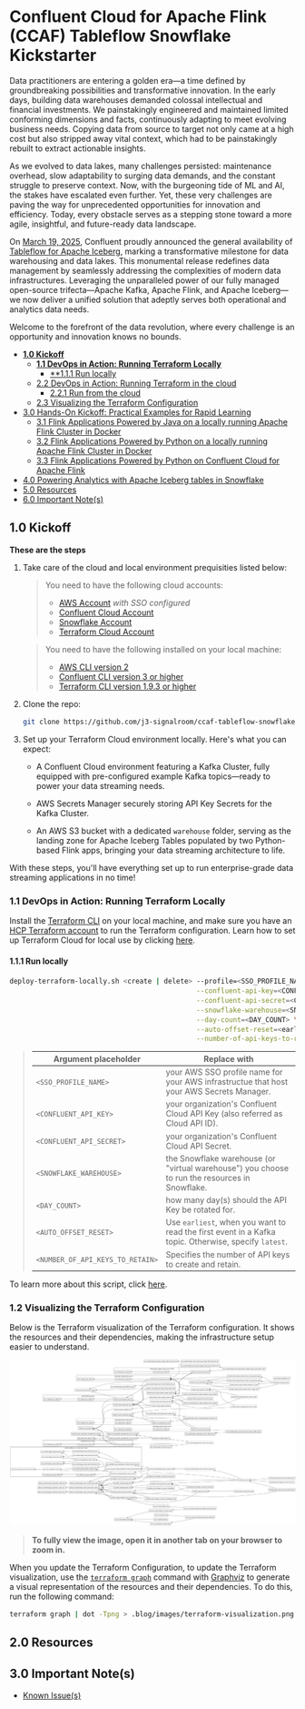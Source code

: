 # Confluent Cloud for Apache Flink (CCAF) Tableflow Snowflake Kickstarter

Data practitioners are entering a golden era—a time defined by groundbreaking possibilities and transformative innovation. In the early days, building data warehouses demanded colossal intellectual and financial investments. We painstakingly engineered and maintained limited conforming dimensions and facts, continuously adapting to meet evolving business needs. Copying data from source to target not only came at a high cost but also stripped away vital context, which had to be painstakingly rebuilt to extract actionable insights.

As we evolved to data lakes, many challenges persisted: maintenance overhead, slow adaptability to surging data demands, and the constant struggle to preserve context. Now, with the burgeoning tide of ML and AI, the stakes have escalated even further. Yet, these very challenges are paving the way for unprecedented opportunities for innovation and efficiency. Today, every obstacle serves as a stepping stone toward a more agile, insightful, and future-ready data landscape.

On [March 19, 2025](https://docs.confluent.io/cloud/current/release-notes/index.html#march-19-2025), Confluent proudly announced the general availability of [Tableflow for Apache Iceberg](https://docs.confluent.io/cloud/current/topics/tableflow/overview.html#cloud-tableflow), marking a transformative milestone for data warehousing and data lakes. This monumental release redefines data management by seamlessly addressing the complexities of modern data infrastructures. Leveraging the unparalleled power of our fully managed open-source trifecta—Apache Kafka, Apache Flink, and Apache Iceberg—we now deliver a unified solution that adeptly serves both operational and analytics data needs.

Welcome to the forefront of the data revolution, where every challenge is an opportunity and innovation knows no bounds.

<!-- toc -->
+ [**1.0 Kickoff**](#10-kickoff)
    - [**1.1 DevOps in Action: Running Terraform Locally**](#11-devops-in-action-running-terraform-locally)
        + [**1.1.1 Run locally](#111-run-locally)
    - [2.2 DevOps in Action: Running Terraform in the cloud](#22-devops-in-action-running-terraform-in-the-cloud)
        + [2.2.1 Run from the cloud](#221-run-from-the-cloud)
    - [2.3 Visualizing the Terraform Configuration](#23-visualizing-the-terraform-configuration)
+ [3.0 Hands-On Kickoff: Practical Examples for Rapid Learning](#30-hands-on-kickoff-practical-examples-for-rapid-learning)
    - [3.1 Flink Applications Powered by Java on a locally running Apache Flink Cluster in Docker](#31-flink-applications-powered-by-java-on-a-locally-running-apache-flink-cluster-in-docker)
    - [3.2 Flink Applications Powered by Python on a locally running Apache Flink Cluster in Docker](#32-flink-applications-powered-by-python-on-a-locally-running-apache-flink-cluster-in-docker)
    - [3.3 Flink Applications Powered by Python on Confluent Cloud for Apache Flink](#33-flink-applications-powered-by-python-on-confluent-cloud-for-apache-flink)
+ [4.0 Powering Analytics with Apache Iceberg tables in Snowflake](#40-powering-analytics-with-apache-iceberg-tables-in-snowflake)
+ [5.0 Resources](#50-resources)
+ [6.0 Important Note(s)](#60-important-notes)
<!-- tocstop -->

## 1.0 Kickoff

**These are the steps**

1. Take care of the cloud and local environment prequisities listed below:
    > You need to have the following cloud accounts:
    > - [AWS Account](https://signin.aws.amazon.com/) *with SSO configured*
    > - [Confluent Cloud Account](https://confluent.cloud/)
    > - [Snowflake Account](https://app.snowflake.com/)
    > - [Terraform Cloud Account](https://app.terraform.io/)

    > You need to have the following installed on your local machine:
    > - [AWS CLI version 2](https://docs.aws.amazon.com/cli/latest/userguide/getting-started-install.html)
    > - [Confluent CLI version 3 or higher](https://docs.confluent.io/confluent-cli/4.0/overview.html)
    > - [Terraform CLI version 1.9.3 or higher](https://developer.hashicorp.com/terraform/install)

2. Clone the repo:
    ```bash
    git clone https://github.com/j3-signalroom/ccaf-tableflow-snowflake-kickstarter.git
    ```

3. Set up your Terraform Cloud environment locally. Here's what you can expect:

    - A Confluent Cloud environment featuring a Kafka Cluster, fully equipped with pre-configured example Kafka topics—ready to power your data streaming needs.

    - AWS Secrets Manager securely storing API Key Secrets for the Kafka Cluster.

    - An AWS S3 bucket with a dedicated `warehouse` folder, serving as the landing zone for Apache Iceberg Tables populated by two Python-based Flink apps, bringing your data streaming architecture to life.

With these steps, you'll have everything set up to run enterprise-grade data streaming applications in no time!

### 1.1 DevOps in Action: Running Terraform Locally
Install the [Terraform CLI](https://developer.hashicorp.com/terraform/tutorials/aws-get-started/install-cli) on your local machine, and make sure you have an [HCP Terraform account](https://app.terraform.io/session) to run the Terraform configuration.  Learn how to set up Terraform Cloud for local use by clicking [here](.blog/setup-terraform-cloud.md).

#### 1.1.1 Run locally
```bash
deploy-terraform-locally.sh <create | delete> --profile=<SSO_PROFILE_NAME> \
                                              --confluent-api-key=<CONFLUENT_API_KEY> \
                                              --confluent-api-secret=<CONFLUENT_API_SECRET> \
                                              --snowflake-warehouse=<SNOWFLAKE_WAREHOUSE> \
                                              --day-count=<DAY_COUNT> \
                                              --auto-offset-reset=<earliest | latest> \
                                              --number-of-api-keys-to-retain=<NUMBER_OF_API_KEYS_TO_RETAIN>
```
> Argument placeholder|Replace with
> -|-
> `<SSO_PROFILE_NAME>`|your AWS SSO profile name for your AWS infrastructue that host your AWS Secrets Manager.
> `<CONFLUENT_API_KEY>`|your organization's Confluent Cloud API Key (also referred as Cloud API ID).
> `<CONFLUENT_API_SECRET>`|your organization's Confluent Cloud API Secret.
> `<SNOWFLAKE_WAREHOUSE>`|the Snowflake warehouse (or "virtual warehouse") you choose to run the resources in Snowflake.
> `<DAY_COUNT>`|how many day(s) should the API Key be rotated for.
> `<AUTO_OFFSET_RESET>`|Use `earliest`, when you want to read the first event in a Kafka topic.  Otherwise, specify `latest`.
> `<NUMBER_OF_API_KEYS_TO_RETAIN>`|Specifies the number of API keys to create and retain.

To learn more about this script, click [here](.blog/deploy-terraform-locally-script-explanation.md).

### 1.2 Visualizing the Terraform Configuration
Below is the Terraform visualization of the Terraform configuration. It shows the resources and their dependencies, making the infrastructure setup easier to understand.

![Terraform Visulization](.blog/images/terraform-visualization.png)

> **To fully view the image, open it in another tab on your browser to zoom in.**

When you update the Terraform Configuration, to update the Terraform visualization, use the [`terraform graph`](https://developer.hashicorp.com/terraform/cli/commands/graph) command with [Graphviz](https://graphviz.org/) to generate a visual representation of the resources and their dependencies.  To do this, run the following command:

```bash
terraform graph | dot -Tpng > .blog/images/terraform-visualization.png
```

## 2.0 Resources

## 3.0 Important Note(s)
* [Known Issue(s)](KNOWNISSUES.md)